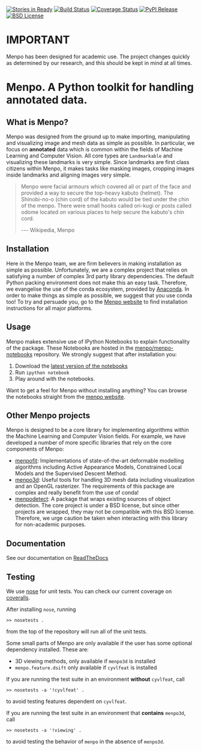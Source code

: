 [![Stories in Ready][waffle_shield]][waffle]
[![Build Status][travis_shield]][travis]
[![Coverage Status][coveralls_shield]][coveralls]
[![PyPI Release][pypi_shield]][pypi]
[![BSD License][bsd_shield]][bsd]

[waffle]: https://waffle.io/menpo/menpo
[waffle_shield]: https://badge.waffle.io/menpo/menpo.png?label=ready&title=Ready
[travis]: https://travis-ci.org/menpo/menpo
[travis_shield]: http://img.shields.io/travis/menpo/menpo.svg?style=flat
[coveralls]: https://coveralls.io/r/menpo/menpo
[coveralls_shield]: http://img.shields.io/coveralls/menpo/menpo.svg?style=flat
[pypi]: https://pypi.python.org/pypi/menpo
[pypi_shield]: http://img.shields.io/pypi/v/menpo.svg?style=flat
[bsd]: https://github.com/menpo/menpo/blob/master/LICENSE.txt
[bsd_shield]: http://img.shields.io/badge/License-BSD-green.svg

IMPORTANT
=========
Menpo has been designed for academic use. The project changes quickly as
determined by our research, and this should be kept in mind at all times.

Menpo. A Python toolkit for handling annotated data.
====================================================
What is Menpo?
--------------
Menpo was designed from the ground up to make importing, manipulating and
visualizing image and mesh data as simple as possible. In particular,
we focus on **annotated** data which is common within the fields of Machine
Learning and Computer Vision. All core types are `Landmarkable` and 
visualizing these landmarks is very simple. Since landmarks are first class
citizens within Menpo, it makes tasks like masking images, cropping images
inside landmarks and aligning images very simple.

> Menpo were facial armours which covered all or part of the face and provided 
> a way to secure the top-heavy kabuto (helmet). The Shinobi-no-o (chin cord) 
> of the kabuto would be tied under the chin of the menpo. There were small 
> hooks called ori-kugi or posts called odome located on various places to 
> help secure the kabuto's chin cord.
>
> --- Wikipedia, Menpo

Installation
------------
Here in the Menpo team, we are firm believers in making installation as simple 
as possible. Unfortunately, we are a complex project that relies on satisfying 
a number of complex 3rd party library dependencies. The default Python packing 
environment does not make this an easy task. Therefore, we evangelise the use 
of the conda ecosystem, provided by 
[Anaconda](https://store.continuum.io/cshop/anaconda/). In order to make things 
as simple as possible, we suggest that you use conda too! To try and persuade 
you, go to the [Menpo website](http://www.menpo.io/installation/) to find 
installation instructions for all major platforms.

Usage
-----
Menpo makes extensive use of IPython Notebooks to explain functionality of the 
package. These Notebooks are hosted in the 
[menpo/menpo-notebooks](https://github.com/menpo/menpo-notebooks) repository. 
We strongly suggest that after installation you:

  1. Download the [latest version of the notebooks][notebooks_gh]
  2. Run `ipython notebook`
  3. Play around with the notebooks.

  
[notebooks_gh]: https://github.com/menpo/menpo-notebooks/releases

Want to get a feel for Menpo without installing anything? You can browse the 
notebooks straight from the [menpo website](http://www.menpo.io/notebooks.html).

Other Menpo projects
--------------------
Menpo is designed to be a core library for implementing algorithms within
the Machine Learning and Computer Vision fields. For example, we have developed
a number of more specific libraries that rely on the core components of Menpo:

  - [menpofit][mf_gh]: Implementations of state-of-the-art deformable modelling
    algorithms including Active Appearance Models, Constrained Local Models
    and the Supervised Descent Method.
  - [menpo3d][m3d_gh]: Useful tools for handling 3D mesh data including
    visualization and an OpenGL rasterizer. The requirements of this package
    are complex and really benefit from the use of conda!
  - [menpodetect][md_gh]: A package that wraps existing sources of object 
    detection. The core project is under a BSD license, but since other projects 
    are wrapped, they may not be compatible with this BSD license. Therefore, 
    we urge caution be taken when interacting with this library for 
    non-academic purposes.
  
[mf_gh]: https://github.com/menpo/menpofit
[m3d_gh]: https://github.com/menpo/menpo3d
[md_gh]: https://github.com/menpo/menpodetect

Documentation
-------------
See our documentation on [ReadTheDocs](http://menpo.readthedocs.org)

Testing
-------
We use [nose](https://nose.readthedocs.org/en/latest/) for unit tests. 
You can check our current coverage on 
[coveralls](https://coveralls.io/r/menpo/menpo).

After installing `nose`, running

    >> nosetests .

from the top of the repository will run all of the unit tests.


Some small parts of Menpo are only available if the user has some optional
dependency installed. These are:

- 3D viewing methods, only available if `menpo3d` is installed
- `menpo.feature.dsift` only available if `cyvlfeat` is installed

If you are running the test suite in an environment **without** `cyvlfeat`,
call

    >> nosetests -a '!cyvlfeat' .

to avoid testing features dependent on `cyvlfeat`.

If you are running the test suite in an environment that **contains**
`menpo3d`, call

    >> nosetests -a '!viewing' .

to avoid testing the behavior of `menpo` in the absence of `menpo3d`.


